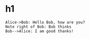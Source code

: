 
# h1

```sequence
Alice->Bob: Hello Bob, how are you?
Note right of Bob: Bob thinks
Bob-->Alice: I am good thanks!
```
